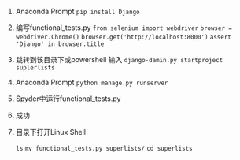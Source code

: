 1.  Anaconda Prompt
   `pip install Django`

2. 编写functional_tests.py
   `from selenium import webdriver`
   `browser = webdriver.Chrome()`
   `browser.get('http://localhost:8000')`
   `assert 'Django' in browser.title`

3. 跳转到该目录下或powershell 输入
   `django-damin.py startproject suplerlists`

4. Anaconda Prompt
   `python manage.py runserver`

5. Spyder中运行functional_tests.py

6. 成功

7. 目录下打开Linux Shell

   `ls`
   `mv functional_tests.py superlists/`
   `cd superlists`
